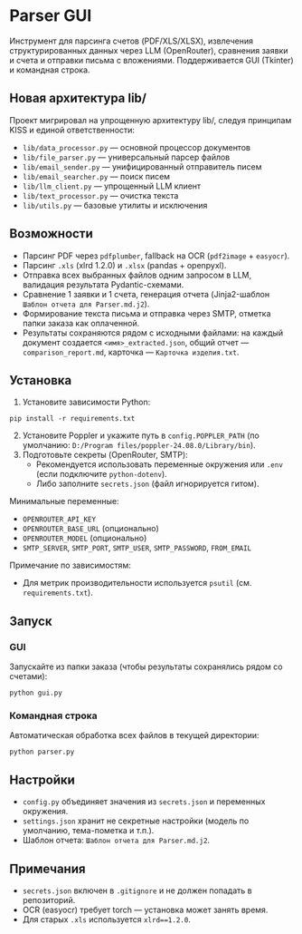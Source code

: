 # Parser GUI

Инструмент для парсинга счетов (PDF/XLS/XLSX), извлечения структурированных данных через LLM (OpenRouter), сравнения заявки и счета и отправки письма с вложениями. Поддерживается GUI (Tkinter) и командная строка.

## Новая архитектура lib/

Проект мигрировал на упрощенную архитектуру lib/, следуя принципам KISS и единой ответственности:

- `lib/data_processor.py` — основной процессор документов
- `lib/file_parser.py` — универсальный парсер файлов
- `lib/email_sender.py` — унифицированный отправитель писем
- `lib/email_searcher.py` — поиск писем
- `lib/llm_client.py` — упрощенный LLM клиент
- `lib/text_processor.py` — очистка текста
- `lib/utils.py` — базовые утилиты и исключения

## Возможности
- Парсинг PDF через `pdfplumber`, fallback на OCR (`pdf2image` + `easyocr`).
- Парсинг `.xls` (xlrd 1.2.0) и `.xlsx` (pandas + openpyxl).
- Отправка всех выбранных файлов одним запросом в LLM, валидация результата Pydantic-схемами.
- Сравнение 1 заявки и 1 счета, генерация отчета (Jinja2-шаблон `Шаблон отчета для Parser.md.j2`).
- Формирование текста письма и отправка через SMTP, отметка папки заказа как оплаченной.
- Результаты сохраняются рядом с исходными файлами: на каждый документ создается `<имя>_extracted.json`, общий отчет — `comparison_report.md`, карточка — `Карточка изделия.txt`.

## Установка
1. Установите зависимости Python:
```
pip install -r requirements.txt
```
2. Установите Poppler и укажите путь в `config.POPPLER_PATH` (по умолчанию: `D:/Program files/poppler-24.08.0/Library/bin`).
3. Подготовьте секреты (OpenRouter, SMTP):
   - Рекомендуется использовать переменные окружения или `.env` (если подключите `python-dotenv`).
   - Либо заполните `secrets.json` (файл игнорируется гитом).

Минимальные переменные:
- `OPENROUTER_API_KEY`
- `OPENROUTER_BASE_URL` (опционально)
- `OPENROUTER_MODEL` (опционально)
- `SMTP_SERVER`, `SMTP_PORT`, `SMTP_USER`, `SMTP_PASSWORD`, `FROM_EMAIL`

Примечание по зависимостям:
- Для метрик производительности используется `psutil` (см. `requirements.txt`).

## Запуск

### GUI
Запускайте из папки заказа (чтобы результаты сохранялись рядом со счетами):
```
python gui.py
```

### Командная строка
Автоматическая обработка всех файлов в текущей директории:
```
python parser.py
```

## Настройки
- `config.py` объединяет значения из `secrets.json` и переменных окружения.
- `settings.json` хранит не секретные настройки (модель по умолчанию, тема-пометка и т.п.).
- Шаблон отчета: `Шаблон отчета для Parser.md.j2`.

## Примечания
- `secrets.json` включен в `.gitignore` и не должен попадать в репозиторий.
- OCR (easyocr) требует torch — установка может занять время.
- Для старых `.xls` используется `xlrd==1.2.0`.
